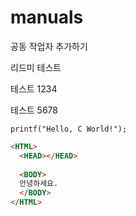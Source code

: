 # manuals
공동 작업자 추가하기

리드미 테스트

테스트 1234

테스트 5678

`printf("Hello, C World!");`


```HTML
<HTML>
  <HEAD></HEAD>
  
  <BODY>
  안녕하세요.
  </BODY>
</HTML>
```

